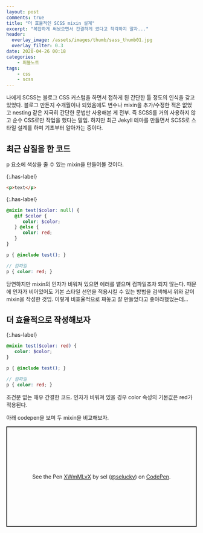 ```yaml
---
layout: post
comments: true
title: "더 효율적인 SCSS mixin 설계"
excerpt: "복잡하게 써놨으면서 간결하게 썼다고 착각하지 말자..."
header:
  overlay_image: /assets/images/thumb/sass_thumb01.jpg
  overlay_filter: 0.3
date: 2020-04-26 00:18
categories:
    - 퍼블노트
tags:
    - css
    - scss
---
```

나에게 SCSS는 블로그 CSS 커스텀을 하면서 접하게 된 간단한 툴 정도의 인식을 갖고 있었다. 블로그 만든지 수개월이나 되었음에도 변수나 mixin을 추가/수정한 적은 없었고 nesting 같은 지극히 간단한 문법만 사용해본 게 전부. 즉 SCSS를 거의 사용하지 않고 순수 CSS로만 작업을 했다는 말임. 하지만 최근 Jekyll 테마를 만들면서 SCSS로 스타일 설계를 하며 기초부터 알아가는 중이다.

## 최근 삽질을 한 코드
p 요소에 색상을 줄 수 있는 mixin을 만들어볼 것이다.

{:.has-label}
```html
<p>text</p>
```

{:.has-label}
```scss
@mixin test($color: null) {
   @if $color {
      color: $color;
   } @else {
      color: red;
   }
}

p { @include test(); }

// 컴파일
p { color: red; }
```
당연하지만 mixin의 인자가 비워져 있으면 에러를 뱉으며 컴파일조차 되지 않는다. 때문에 인자가 비어있어도 기본 스타일 선언을 적용시킬 수 있는 방법을 검색해서 위와 같이 mixin을 작성한 것임. 이렇게 비효율적으로 짜놓고 잘 만들었다고 좋아라했었는데...

## 더 효율적으로 작성해보자

{:.has-label}
```scss
@mixin test($color: red) {
   color: $color;
}

p { @include test(); }

// 컴파일
p { color: red; }
```
조건문 없는 매우 간결한 코드. 인자가 비워져 있을 경우 color 속성의 기본값은 red가 적용된다.

아래 codepen을 보며 두 mixin을 비교해보자.

<p class="codepen" data-height="265" data-theme-id="default" data-default-tab="css,result" data-user="selucky" data-slug-hash="XWmMLvX" style="height: 265px; box-sizing: border-box; display: flex; align-items: center; justify-content: center; border: 2px solid; margin: 1em 0; padding: 1em;" data-pen-title="XWmMLvX">
  <span>See the Pen <a href="https://codepen.io/selucky/pen/XWmMLvX">
  XWmMLvX</a> by sel (<a href="https://codepen.io/selucky">@selucky</a>)
  on <a href="https://codepen.io">CodePen</a>.</span>
</p>
<script async src="https://static.codepen.io/assets/embed/ei.js"></script>